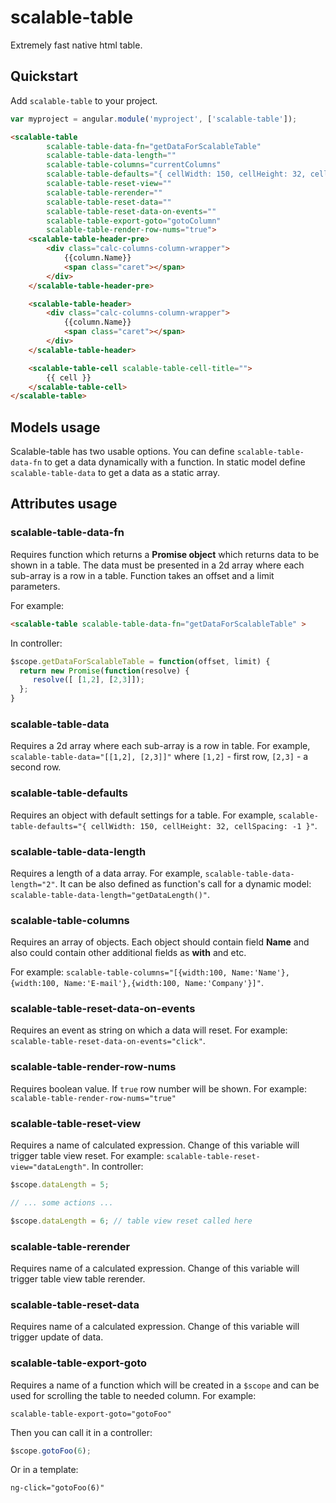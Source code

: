 # scalable-table
Extremely fast native html table.

## Quickstart
Add `scalable-table` to your project.

```javascript
var myproject = angular.module('myproject', ['scalable-table']);
```

```html
<scalable-table
        scalable-table-data-fn="getDataForScalableTable"
        scalable-table-data-length=""
        scalable-table-columns="currentColumns"
        scalable-table-defaults="{ cellWidth: 150, cellHeight: 32, cellSpacing: -1 }"
        scalable-table-reset-view=""
        scalable-table-rerender=""
        scalable-table-reset-data=""
        scalable-table-reset-data-on-events=""
        scalable-table-export-goto="gotoColumn"
        scalable-table-render-row-nums="true">
    <scalable-table-header-pre>
        <div class="calc-columns-column-wrapper">
            {{column.Name}}
            <span class="caret"></span>
        </div>
    </scalable-table-header-pre>

    <scalable-table-header>
        <div class="calc-columns-column-wrapper">
            {{column.Name}}
            <span class="caret"></span>
        </div>
    </scalable-table-header>

    <scalable-table-cell scalable-table-cell-title="">
        {{ cell }}
    </scalable-table-cell>
</scalable-table>
```

## Models usage

Scalable-table has two usable options. You can define `scalable-table-data-fn` to get a data dynamically with a function. In static model define `scalable-table-data` to get a data as a static array.

## Attributes usage

### scalable-table-data-fn
Requires function which returns a **Promise object** which returns data to be shown in a table. The data must be presented in a 2d array where each sub-array is a row in a table. Function takes an offset and a limit parameters.

For example:

```html
<scalable-table scalable-table-data-fn="getDataForScalableTable" >
```

In controller:

```javascript
$scope.getDataForScalableTable = function(offset, limit) {
  return new Promise(function(resolve) {
     resolve([ [1,2], [2,3]]);
  };
}
```

### scalable-table-data
Requires a 2d array where each sub-array is a row in table. For example, `scalable-table-data="[[1,2], [2,3]]"` where `[1,2]` - first row, `[2,3]` - a second row.

### scalable-table-defaults
Requires an object with default settings for a table. For example, `scalable-table-defaults="{ cellWidth: 150, cellHeight: 32, cellSpacing: -1 }"`.

### scalable-table-data-length
Requires a length of a data array. For example, `scalable-table-data-length="2"`. It can be also defined as function's call for a dynamic model: `scalable-table-data-length="getDataLength()"`.

### scalable-table-columns
Requires an array of objects. Each object should contain field **Name** and also could contain other additional fields as **with** and etc.

For example: `scalable-table-columns="[{width:100, Name:'Name'},{width:100, Name:'E-mail'},{width:100, Name:'Company'}]"`.

### scalable-table-reset-data-on-events
Requires an event as string on which a data will reset. For example: `scalable-table-reset-data-on-events="click"`.

### scalable-table-render-row-nums
Requires boolean value. If `true` row number will be shown.
For example: `scalable-table-render-row-nums="true"`

### scalable-table-reset-view
Requires a name of calculated expression. Change of this variable will trigger table view reset.
For example: `scalable-table-reset-view="dataLength"`. In controller:

```javascript
$scope.dataLength = 5;

// ... some actions ...

$scope.dataLength = 6; // table view reset called here
```

### scalable-table-rerender
Requires name of a calculated expression. Change of this variable will trigger table view table rerender.

### scalable-table-reset-data
Requires name of a calculated expression. Change of this variable will trigger update of data. 

### scalable-table-export-goto
Requires a name of a function which will be created in a `$scope` and can be used for scrolling the table to needed column. For example: 

```
scalable-table-export-goto="gotoFoo"
```

Then you can call it in a controller: 

```javascript
$scope.gotoFoo(6);
```

Or in a template:

```
ng-click="gotoFoo(6)"
```